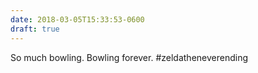 ```yaml
---
date: 2018-03-05T15:33:53-0600
draft: true
---
```




So much bowling. Bowling forever. #zeldatheneverending



